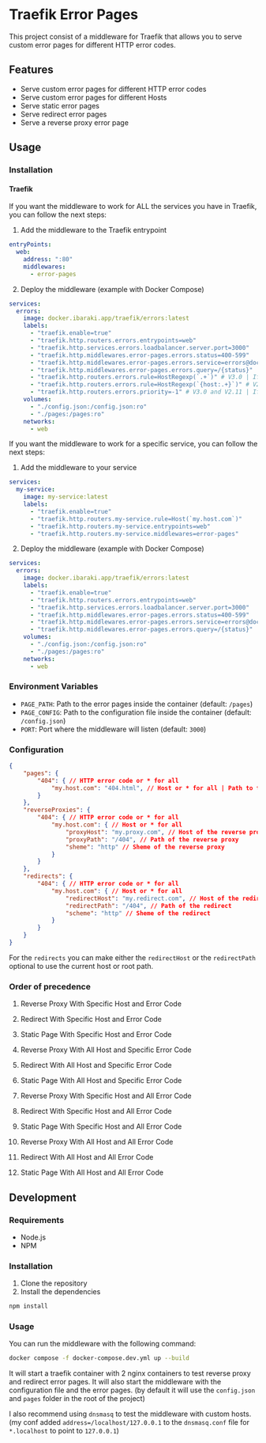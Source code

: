 # Traefik Error Pages

This project consist of a middleware for Traefik that allows you to serve custom error pages for different HTTP error codes.

## Features

- Serve custom error pages for different HTTP error codes
- Serve custom error pages for different Hosts
- Serve static error pages
- Serve redirect error pages
- Serve a reverse proxy error page

## Usage

### Installation

#### Traefik

If you want the middleware to work for ALL the services you have in Traefik, you can follow the next steps:

1. Add the middleware to the Traefik entrypoint
```yaml
entryPoints:
  web:
    address: ":80"
    middlewares:
      - error-pages
```

2. Deploy the middleware (example with Docker Compose)
```yaml
services:
  errors:
    image: docker.ibaraki.app/traefik/errors:latest
    labels:
      - "traefik.enable=true"
      - "traefik.http.routers.errors.entrypoints=web"
      - "traefik.http.services.errors.loadbalancer.server.port=3000"
      - "traefik.http.middlewares.error-pages.errors.status=400-599"
      - "traefik.http.middlewares.error-pages.errors.service=errors@docker"
      - "traefik.http.middlewares.error-pages.errors.query=/{status}"
      - "traefik.http.routers.errors.rule=HostRegexp(`.+`)" # V3.0 | If you want to use the middleware also for non existing hosts
      - "traefik.http.routers.errors.rule=HostRegexp(`{host:.+}`)" # V2.11 | If you want to use the middleware also for non existing hosts
      - "traefik.http.routers.errors.priority=-1" # V3.0 and V2.11 | If you want to use the middleware also for non existing hosts
    volumes:
      - "./config.json:/config.json:ro"
      - "./pages:/pages:ro"
    networks:
      - web
```

If you want the middleware to work for a specific service, you can follow the next steps:

1. Add the middleware to your service
```yaml
services:
  my-service:
    image: my-service:latest
    labels:
      - "traefik.enable=true"
      - "traefik.http.routers.my-service.rule=Host(`my.host.com`)"
      - "traefik.http.routers.my-service.entrypoints=web"
      - "traefik.http.routers.my-service.middlewares=error-pages"
```

2. Deploy the middleware (example with Docker Compose)
```yaml
services:
  errors:
    image: docker.ibaraki.app/traefik/errors:latest
    labels:
      - "traefik.enable=true"
      - "traefik.http.routers.errors.entrypoints=web"
      - "traefik.http.services.errors.loadbalancer.server.port=3000"
      - "traefik.http.middlewares.error-pages.errors.status=400-599"
      - "traefik.http.middlewares.error-pages.errors.service=errors@docker"
      - "traefik.http.middlewares.error-pages.errors.query=/{status}"
    volumes:
      - "./config.json:/config.json:ro"
      - "./pages:/pages:ro"
    networks:
      - web
```


### Environment Variables

- `PAGE_PATH`: Path to the error pages inside the container (default: `/pages`)
- `PAGE_CONFIG`: Path to the configuration file inside the container (default: `/config.json`)
- `PORT`: Port where the middleware will listen (default: `3000`)

### Configuration

```json
{
    "pages": {
        "404": { // HTTP error code or * for all
            "my.host.com": "404.html", // Host or * for all | Path to the error page (relative to the PAGE_PATH environment variable)
        }
    },
    "reverseProxies": {
        "404": { // HTTP error code or * for all
            "my.host.com": { // Host or * for all
                "proxyHost": "my.proxy.com", // Host of the reverse proxy (and the port if needed)
                "proxyPath": "/404", // Path of the reverse proxy
                "sheme": "http" // Sheme of the reverse proxy
            }
        }
    },
    "redirects": {
        "404": { // HTTP error code or * for all
            "my.host.com": { // Host or * for all
                "redirectHost": "my.redirect.com", // Host of the redirect (and the port if needed)
                "redirectPath": "/404", // Path of the redirect
                "scheme": "http" // Sheme of the redirect
            }
        }
    }
}
```

For the `redirects` you can make either the `redirectHost` or the `redirectPath` optional to use the current host or root path.

### Order of precedence

1. Reverse Proxy With Specific Host and Error Code
2. Redirect With Specific Host and Error Code
3. Static Page With Specific Host and Error Code

4. Reverse Proxy With All Host and Specific Error Code
5. Redirect With All Host and Specific Error Code
6. Static Page With All Host and Specific Error Code

7. Reverse Proxy With Specific Host and All Error Code
8. Redirect With Specific Host and All Error Code
9. Static Page With Specific Host and All Error Code

10. Reverse Proxy With All Host and All Error Code
11. Redirect With All Host and All Error Code
12. Static Page With All Host and All Error Code

## Development

### Requirements

- Node.js
- NPM

### Installation

1. Clone the repository
2. Install the dependencies
```bash
npm install
```

### Usage
You can run the middleware with the following command:
```bash
docker compose -f docker-compose.dev.yml up --build
```

It will start a traefik container with 2 nginx containers to test reverse proxy and redirect error pages.
It will also start the middleware with the configuration file and the error pages. (by default it will use the `config.json` and `pages` folder in the root of the project)

I also recommend using `dnsmasq` to test the middleware with custom hosts. (my conf added `address=/localhost/127.0.0.1` to the `dnsmasq.conf` file for `*.localhost` to point to `127.0.0.1`)